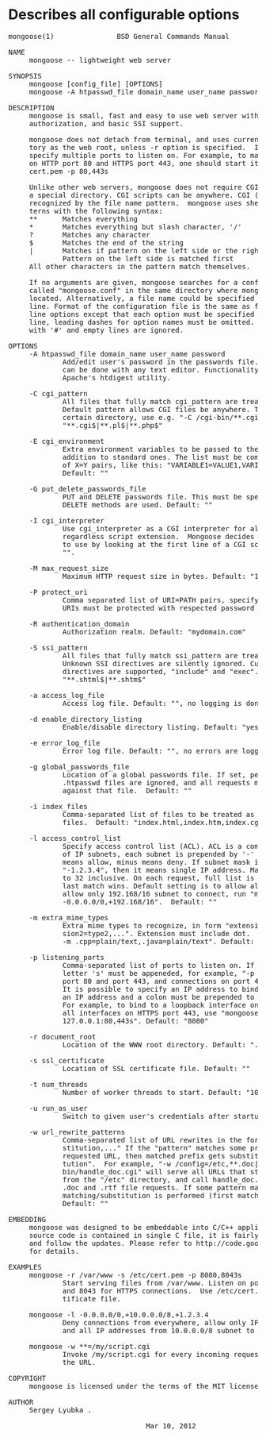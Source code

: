 # Describes all configurable options

<pre>
mongoose(1)               BSD General Commands Manual              mongoose(1)

NAME
     mongoose -- lightweight web server

SYNOPSIS
     mongoose [config_file] [OPTIONS]
     mongoose -A htpasswd_file domain_name user_name password

DESCRIPTION
     mongoose is small, fast and easy to use web server with CGI, SSL, MD5
     authorization, and basic SSI support.

     mongoose does not detach from terminal, and uses current working direc-
     tory as the web root, unless -r option is specified.  It is possible to
     specify multiple ports to listen on. For example, to make mongoose listen
     on HTTP port 80 and HTTPS port 443, one should start it as: mongoose -s
     cert.pem -p 80,443s

     Unlike other web servers, mongoose does not require CGI scripts be put in
     a special directory. CGI scripts can be anywhere. CGI (and SSI) files are
     recognized by the file name pattern.  mongoose uses shell-like glob pat-
     terns with the following syntax:
     **      Matches everything
     *       Matches everything but slash character, '/'
     ?       Matches any character
     $       Matches the end of the string
     |       Matches if pattern on the left side or the right side matches.
             Pattern on the left side is matched first
     All other characters in the pattern match themselves.

     If no arguments are given, mongoose searches for a configuration file
     called "mongoose.conf" in the same directory where mongoose binary is
     located. Alternatively, a file name could be specified in the command
     line. Format of the configuration file is the same as for the command
     line options except that each option must be specified on a separate
     line, leading dashes for option names must be omitted.  Lines beginning
     with '#' and empty lines are ignored.

OPTIONS
     -A htpasswd_file domain_name user_name password
             Add/edit user's password in the passwords file. Deleting users
             can be done with any text editor. Functionality is similar to
             Apache's htdigest utility.

     -C cgi_pattern
             All files that fully match cgi_pattern are treated as CGI.
             Default pattern allows CGI files be anywhere. To restrict CGIs to
             certain directory, use e.g. "-C /cgi-bin/**.cgi".  Default:
             "**.cgi$|**.pl$|**.php$"

     -E cgi_environment
             Extra environment variables to be passed to the CGI script in
             addition to standard ones. The list must be comma-separated list
             of X=Y pairs, like this: "VARIABLE1=VALUE1,VARIABLE2=VALUE2".
             Default: ""

     -G put_delete_passwords_file
             PUT and DELETE passwords file. This must be specified if PUT or
             DELETE methods are used. Default: ""

     -I cgi_interpreter
             Use cgi_interpreter as a CGI interpreter for all CGI scripts
             regardless script extension.  Mongoose decides which interpreter
             to use by looking at the first line of a CGI script.  Default:
             "".

     -M max_request_size
             Maximum HTTP request size in bytes. Default: "16384"

     -P protect_uri
             Comma separated list of URI=PATH pairs, specifying that given
             URIs must be protected with respected password files. Default: ""

     -R authentication_domain
             Authorization realm. Default: "mydomain.com"

     -S ssi_pattern
             All files that fully match ssi_pattern are treated as SSI.
             Unknown SSI directives are silently ignored. Currently, two SSI
             directives are supported, "include" and "exec".  Default:
             "**.shtml$|**.shtm$"

     -a access_log_file
             Access log file. Default: "", no logging is done.

     -d enable_directory_listing
             Enable/disable directory listing. Default: "yes"

     -e error_log_file
             Error log file. Default: "", no errors are logged.

     -g global_passwords_file
             Location of a global passwords file. If set, per-directory
             .htpasswd files are ignored, and all requests must be authorised
             against that file.  Default: ""

     -i index_files
             Comma-separated list of files to be treated as directory index
             files.  Default: "index.html,index.htm,index.cgi"

     -l access_control_list
             Specify access control list (ACL). ACL is a comma separated list
             of IP subnets, each subnet is prepended by '-' or '+' sign. Plus
             means allow, minus means deny. If subnet mask is omitted, like
             "-1.2.3.4", then it means single IP address. Mask may vary from 0
             to 32 inclusive. On each request, full list is traversed, and
             last match wins. Default setting is to allow all. For example, to
             allow only 192.168/16 subnet to connect, run "mongoose
             -0.0.0.0/0,+192.168/16".  Default: ""

     -m extra_mime_types
             Extra mime types to recognize, in form "extension1=type1,exten-
             sion2=type2,...". Extension must include dot.  Example: "mongoose
             -m .cpp=plain/text,.java=plain/text". Default: ""

     -p listening_ports
             Comma-separated list of ports to listen on. If the port is SSL, a
             letter 's' must be appeneded, for example, "-p 80,443s" will open
             port 80 and port 443, and connections on port 443 will be SSL-ed.
             It is possible to specify an IP address to bind to. In this case,
             an IP address and a colon must be prepended to the port number.
             For example, to bind to a loopback interface on port 80 and to
             all interfaces on HTTPS port 443, use "mongoose -p
             127.0.0.1:80,443s". Default: "8080"

     -r document_root
             Location of the WWW root directory. Default: "."

     -s ssl_certificate
             Location of SSL certificate file. Default: ""

     -t num_threads
             Number of worker threads to start. Default: "10"

     -u run_as_user
             Switch to given user's credentials after startup. Default: ""

     -w url_rewrite_patterns
             Comma-separated list of URL rewrites in the form of "pattern=sub-
             stitution,..." If the "pattern" matches some prefix of the
             requested URL, then matched prefix gets substituted with "substi-
             tution".  For example, "-w /config=/etc,**.doc|**.rtf=/cgi-
             bin/handle_doc.cgi" will serve all URLs that start with "/config"
             from the "/etc" directory, and call handle_doc.cgi script for
             .doc and .rtf file requests. If some pattern matches, no further
             matching/substitution is performed (first matching pattern wins).
             Default: ""

EMBEDDING
     mongoose was designed to be embeddable into C/C++ applications. Since the
     source code is contained in single C file, it is fairly easy to embed it
     and follow the updates. Please refer to http://code.google.com/p/mongoose
     for details.

EXAMPLES
     mongoose -r /var/www -s /etc/cert.pem -p 8080,8043s
             Start serving files from /var/www. Listen on port 8080 for HTTP,
             and 8043 for HTTPS connections.  Use /etc/cert.pem as SSL cer-
             tificate file.

     mongoose -l -0.0.0.0/0,+10.0.0.0/8,+1.2.3.4
             Deny connections from everywhere, allow only IP address 1.2.3.4
             and all IP addresses from 10.0.0.0/8 subnet to connect.

     mongoose -w **=/my/script.cgi
             Invoke /my/script.cgi for every incoming request, regardless of
             the URL.

COPYRIGHT
     mongoose is licensed under the terms of the MIT license.

AUTHOR
     Sergey Lyubka <valenok@gmail.com>.

                                 Mar 10, 2012
</pre>